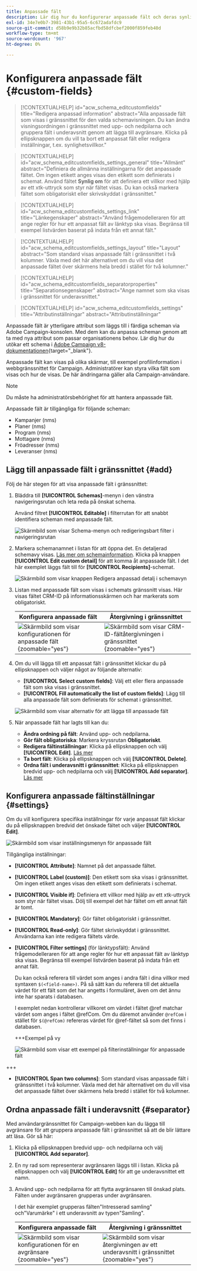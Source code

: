 ```yaml
---
title: Anpassade fält
description: Lär dig hur du konfigurerar anpassade fält och deras synlighet i gränssnittet.
exl-id: 34e7e0b7-3981-43b1-95a5-6c672adafdc9
source-git-commit: d58b9e9b32b85acfbd58dfcbef2000f859feb40d
workflow-type: tm+mt
source-wordcount: '967'
ht-degree: 0%

---
```


# Konfigurera anpassade fält {#custom-fields}

>[!CONTEXTUALHELP]
>id="acw_schema_editcustomfields"
>title="Redigera anpassad information"
>abstract="Alla anpassade fält som visas i gränssnittet för den valda schemavisningen. Du kan ändra visningsordningen i gränssnittet med upp- och nedpilarna och gruppera fält i underavsnitt genom att lägga till avgränsare. Klicka på ellipsknappen om du vill ta bort ett anpassat fält eller redigera inställningar, t.ex. synlighetsvillkor."

>[!CONTEXTUALHELP]
>id="acw_schema_editcustomfields_settings_general"
>title="Allmänt"
>abstract="Definiera de allmänna inställningarna för det anpassade fältet. Om ingen etikett anges visas den etikett som definierats i schemat. Använd fältet **Synlig om** för att definiera ett villkor med hjälp av ett xtk-uttryck som styr när fältet visas. Du kan också markera fältet som obligatoriskt eller skrivskyddat i gränssnittet."

>[!CONTEXTUALHELP]
>id="acw_schema_editcustomfields_settings_link"
>title="Länkegenskaper"
>abstract="Använd frågemodelleraren för att ange regler för hur ett anpassat fält av länktyp ska visas. Begränsa till exempel listvärden baserat på indata från ett annat fält."

>[!CONTEXTUALHELP]
>id="acw_schema_editcustomfields_settings_layout"
>title="Layout"
>abstract="Som standard visas anpassade fält i gränssnittet i två kolumner. Växla med det här alternativet om du vill visa det anpassade fältet över skärmens hela bredd i stället för två kolumner."

>[!CONTEXTUALHELP]
>id="acw_schema_editcustomfields_separatorproperties"
>title="Separationsegenskaper"
>abstract="Ange namnet som ska visas i gränssnittet för underavsnittet."

<!-- NOT USED IN THE UI?-->

>[!CONTEXTUALHELP]
>id="acw_schema_editcustomfields_settings"
>title="Attributinställningar"
>abstract="Attributinställningar"

Anpassade fält är ytterligare attribut som läggs till i färdiga scheman via Adobe Campaign-konsolen. Med dem kan du anpassa scheman genom att ta med nya attribut som passar organisationens behov. Lär dig hur du utökar ett schema i [Adobe Campaign v8-dokumentationen](https://experienceleague.adobe.com/docs/campaign/campaign-v8/developer/shemas-forms/extend-schema.html){target="_blank"}.

Anpassade fält kan visas på olika skärmar, till exempel profilinformation i webbgränssnittet för Campaign. Administratörer kan styra vilka fält som visas och hur de visas. De här ändringarna gäller alla Campaign-användare.

>[!NOTE]
>
>Du måste ha administratörsbehörighet för att hantera anpassade fält.

Anpassade fält är tillgängliga för följande scheman:

* Kampanjer (nms)
* Planer (nms)
* Program (nms)
* Mottagare (nms)
* Fröadresser (nms)
* Leveranser (nms)

## Lägg till anpassade fält i gränssnittet {#add}

Följ de här stegen för att visa anpassade fält i gränssnittet:

1. Bläddra till **[!UICONTROL Schemas]**-menyn i den vänstra navigeringsrutan och leta reda på önskat schema.

   Använd filtret **[!UICONTROL Editable]** i filterrutan för att snabbt identifiera scheman med anpassade fält.

   ![Skärmbild som visar Schema-menyn och redigeringsbart filter i navigeringsrutan](assets/custom-fields-open.png)

1. Markera schemanamnet i listan för att öppna det. En detaljerad schemavy visas. [Läs mer om schemainformation](../administration/schemas.md). Klicka på knappen **[!UICONTROL Edit custom detail]** för att komma åt anpassade fält. I det här exemplet läggs fält till för **[!UICONTROL Recipients]**-schemat.

   ![Skärmbild som visar knappen Redigera anpassad detalj i schemavyn](assets/custom-fields-edit.png)

1. Listan med anpassade fält som visas i schemats gränssnitt visas. Här visas fältet CRM-ID på informationsskärmen och har markerats som obligatoriskt.

   | Konfigurera anpassade fält | Återgivning i gränssnittet |
   |  ---  |  ---  |
   | ![Skärmbild som visar konfigurationen för anpassade fält](assets/custom-fields-detail.png){zoomable="yes"} | ![Skärmbild som visar CRM-ID-fältåtergivningen i gränssnittet](assets/custom-fields-detail-crm.png){zoomable="yes"} |

1. Om du vill lägga till ett anpassat fält i gränssnittet klickar du på ellipsknappen och väljer något av följande alternativ:

   * **[!UICONTROL Select custom fields]**: Välj ett eller flera anpassade fält som ska visas i gränssnittet.
   * **[!UICONTROL Fill automatically the list of custom fields]**: Lägg till alla anpassade fält som definierats för schemat i gränssnittet.

   ![Skärmbild som visar alternativ för att lägga till anpassade fält](assets/custom-fields-add.png)

1. När anpassade fält har lagts till kan du:

   * **Ändra ordning på fält**: Använd upp- och nedpilarna.
   * **Gör fält obligatoriska**: Markera kryssrutan **Obligatoriskt**.
   * **Redigera fältinställningar**: Klicka på ellipsknappen och välj **[!UICONTROL Edit]**. [Läs mer](#settings)
   * **Ta bort fält**: Klicka på ellipsknappen och välj **[!UICONTROL Delete]**.
   * **Ordna fält i underavsnitt i gränssnittet**: Klicka på ellipsknappen bredvid upp- och nedpilarna och välj **[!UICONTROL Add separator]**. [Läs mer](#separator)

## Konfigurera anpassade fältinställningar {#settings}

Om du vill konfigurera specifika inställningar för varje anpassat fält klickar du på ellipsknappen bredvid det önskade fältet och väljer **[!UICONTROL Edit]**.

![Skärmbild som visar inställningsmenyn för anpassade fält](assets/custom-fields-settings.png)

Tillgängliga inställningar:

* **[!UICONTROL Attribute]**: Namnet på det anpassade fältet.
* **[!UICONTROL Label (custom)]**: Den etikett som ska visas i gränssnittet. Om ingen etikett anges visas den etikett som definierats i schemat.
* **[!UICONTROL Visible if]**: Definiera ett villkor med hjälp av ett xtk-uttryck som styr när fältet visas. Dölj till exempel det här fältet om ett annat fält är tomt.
* **[!UICONTROL Mandatory]**: Gör fältet obligatoriskt i gränssnittet.
* **[!UICONTROL Read-only]**: Gör fältet skrivskyddat i gränssnittet. Användarna kan inte redigera fältets värde.
* **[!UICONTROL Filter settings]** (för länktypsfält): Använd frågemodelleraren för att ange regler för hur ett anpassat fält av länktyp ska visas. Begränsa till exempel listvärden baserat på indata från ett annat fält.

  Du kan också referera till värdet som anges i andra fält i dina villkor med syntaxen `$(<field-name>)`. På så sätt kan du referera till det aktuella värdet för ett fält som det har angetts i formuläret, även om det ännu inte har sparats i databasen.

  I exemplet nedan kontrollerar villkoret om värdet i fältet @ref matchar värdet som anges i fältet @refCom. Om du däremot använder `@refCom` i stället för `$(@refCom)` refereras värdet för @ref-fältet så som det finns i databasen.

  +++Exempel på vy

  ![Skärmbild som visar ett exempel på filterinställningar för anpassade fält](assets/custom-fields-ref.png)

+++

* **[!UICONTROL Span two columns]**: Som standard visas anpassade fält i gränssnittet i två kolumner. Växla med det här alternativet om du vill visa det anpassade fältet över skärmens hela bredd i stället för två kolumner.

## Ordna anpassade fält i underavsnitt {#separator}

Med användargränssnittet för Campaign-webben kan du lägga till avgränsare för att gruppera anpassade fält i gränssnittet så att de blir lättare att läsa. Gör så här:

1. Klicka på ellipsknappen bredvid upp- och nedpilarna och välj **[!UICONTROL Add separator]**.

1. En ny rad som representerar avgränsaren läggs till i listan. Klicka på ellipsknappen och välj **[!UICONTROL Edit]** för att ge underavsnittet ett namn.

1. Använd upp- och nedpilarna för att flytta avgränsaren till önskad plats. Fälten under avgränsaren grupperas under avgränsaren.

   I det här exemplet grupperas fälten&quot;Intresserad samling&quot; och&quot;Varumärke&quot; i ett underavsnitt av typen&quot;Samling&quot;.

   | Konfigurera anpassade fält | Återgivning i gränssnittet |
   |  ---  |  ---  |
   | ![Skärmbild som visar konfigurationen för en avgränsare](assets/custom-fields-separator.png){zoomable="yes"} | ![Skärmbild som visar återgivningen av ett underavsnitt i gränssnittet](assets/custom-fields-section.png){zoomable="yes"} |